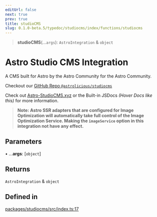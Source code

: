 ```yaml
---
editUrl: false
next: true
prev: true
title: studioCMS
slug: 0.1.0-beta.5/typedoc/studiocms/index/functions/studiocms
---
```


> **studioCMS**(...`args`): `AstroIntegration` & `object`

# Astro Studio CMS Integration

A CMS built for Astro by the Astro Community for the Astro Community.

Checkout our [GitHub Repo `@astrolicious/studiocms`](https://github.com/astrolicious/studiocms)

Check out [Astro-StudioCMS.xyz](https://astro-studiocms.xyz) or the Built-in JSDocs *(Hover Docs like this)* for more information.

> **Note: Astro SSR adapters that are configured for Image Optimization will automatically take full control of the Image Optimization Service. Making the `imageService` option in this integration not have any effect.**

## Parameters

• ...**args**: \[`object`]

## Returns

`AstroIntegration` & `object`

## Defined in

[packages/studiocms/src/index.ts:17](https://github.com/astrolicious/studiocms/tree/main/packages/studiocms/src/index.ts#L17)
